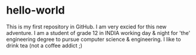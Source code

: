 # hello-world
This is my first repository in GitHub. I am very excied for this new adventure.
I am a student of grade 12 in INDIA working day & night for 'the' engineering degree to pursue computer science & engineering.
I like to drink tea (not a coffee addict ;) 
